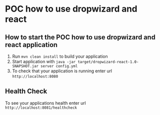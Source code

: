 # POC how to use dropwizard and react

How to start the POC how to use dropwizard and react application
---

1. Run `mvn clean install` to build your application
1. Start application with `java -jar target/dropwizard-react-1.0-SNAPSHOT.jar server config.yml`
1. To check that your application is running enter url `http://localhost:8080`

Health Check
---

To see your applications health enter url `http://localhost:8081/healthcheck`
